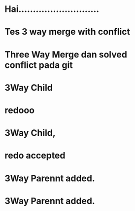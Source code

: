# Hai............................

# Tes 3 way merge with conflict

# Three Way Merge dan solved conflict pada git

# 3Way Child

# redooo

# 3Way Child,

# redo accepted

# 3Way Parennt added.

# 3Way Parennt added.
